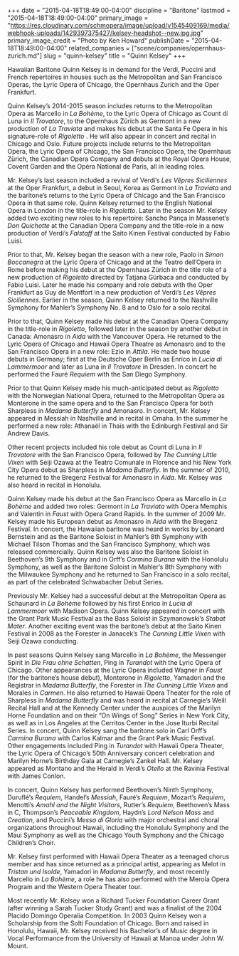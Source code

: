 +++
date = "2015-04-18T18:49:00-04:00"
discipline = "Baritone"
lastmod = "2015-04-18T18:49:00-04:00"
primary_image = "https://res.cloudinary.com/schmopera/image/upload/v1545409169/media/webhook-uploads/1429397375427/kelsey-headshot--new.jpg.jpg"
primary_image_credit = "Photo by Ken Howard"
publishDate = "2015-04-18T18:49:00-04:00"
related_companies = ["scene/companies/opernhaus-zurich.md"]
slug = "quinn-kelsey"
title = "Quinn Kelsey"
+++

Hawaiian Baritone Quinn Kelsey is in demand for the Verdi, Puccini and French repertoires in houses such as the Metropolitan and San Francisco Operas, the Lyric Opera of Chicago, the Opernhaus Zurich and the Oper Frankfurt.

Quinn Kelsey’s 2014-2015 season includes returns to the Metropolitan Opera as Marcello in *La Bohème*, to the Lyric Opera of Chicago as Count di Luna in *Il Trovatore*, to the Opernhaus Zürich as Germont in a new production of *La Traviata* and makes his debut at the Santa Fe Opera in his signature-role of *Rigoletto* . He will also appear in concert and recital in Chicago and Oslo. Future projects include returns to the Metropolitan Opera, the Lyric Opera of Chicago, the San Francisco Opera, the Opernhaus Zürich, the Canadian Opera Company and debuts at the Royal Opera House, Covent Garden and the Opéra National de Paris, all in leading roles.

Mr. Kelsey’s last season included a revival of Verdi’s *Les Vêpres Siciliennes* at the Oper Frankfurt, a debut in Seoul, Korea as Germont in *La Traviata* and the baritone’s returns to the Lyric Opera of Chicago and the San Francisco Opera in that same role. Quinn Kelsey returned to the English National Opera in London in the title-role in *Rigoletto*. Later in the season Mr. Kelsey added two exciting new roles to his repertoire: Sancho Pança in Massenet’s *Don Quichotte* at the Canadian Opera Company and the title-role in a new production of Verdi’s *Falstaff* at the Saito Kinen Festival conducted by Fabio Luisi. 

Prior to that, Mr. Kelsey began the season with a new role, Paolo in *Simon Boccanegra* at the Lyric Opera of Chicago and at the Teatro dell’Opera in Rome before making his debut at the Opernhaus Zürich in the title role of a new production of *Rigoletto* directed by Tatjana Gürbaca and conducted by Fabio Luisi. Later he made his company and role debuts with the Oper Frankfurt as Guy de Montfort in a new production of Verdi’s *Les Vêpres Siciliennes*. Earlier in the season, Quinn Kelsey returned to the Nashville Symphony for Mahler’s Symphony No. 8 and to Oslo for a solo recital.

Prior to that, Quinn Kelsey made his debut at the Canadian Opera Company in the title-role in *Rigoletto*, followed later in the season by another debut in Canada: Amonasro in *Aida* with the Vancouver Opera. He returned to the Lyric Opera of Chicago and Hawaii Opera Theatre as Amonasro and to the San Francisco Opera in a new role: Ezio in *Attila*. He made two house debuts in Germany; first at the Deutsche Oper Berlin as Enrico in *Lucia di Lammermoor* and later as Luna in *Il Trovatore* in Dresden. In concert he performed the Fauré *Requiem* with the San Diego Symphony.

Prior to that Quinn Kelsey made his much-anticipated debut as *Rigoletto* with the Norwegian National Opera, returned to the Metropolitan Opera as Monterone in the same opera and to the San Francisco Opera for both Sharpless in *Madama Butterfly* and Amonasro. In concert, Mr. Kelsey appeared in Messiah in Nashville and in recital in Omaha. In the summer he performed a new role: Athanaël in Thaïs with the Edinburgh Festival and Sir Andrew Davis.

Other recent projects included his role debut as Count di Luna in *Il Trovatore* with the San Francisco Opera, followed by *The Cunning Little Vixen* with Seiji Ozawa at the Teatro Comunale in Florence and his New York City Opera debut as Sharpless in *Madama Butterfly*. In the summer of 2010, he returned to the Bregenz Festival for Amonasro in *Aida*. Mr. Kelsey was also heard in recital in Honolulu. 

Quinn Kelsey made his debut at the San Francisco Opera as Marcello in *La Bohème* and added two roles: Germont in *La Traviata* with Opera Memphis and Valentin in *Faust* with Opera Grand Rapids. In the summer of 2009 Mr. Kelsey made his European debut as Amonasro in *Aida* with the Bregenz Festival. In concert, the Hawaiian baritone was heard in works by Leonard Bernstein and as the Baritone Soloist in Mahler’s 8th Symphony with Michael Tilson Thomas and the San Francisco Symphony, which was released commercially. Quinn Kelsey was also the Baritone Soloist in Beethoven’s 9th Symphony and in Orff’s *Carmina Burana* with the Honolulu Symphony, as well as the Baritone Soloist in Mahler’s 8th Symphony with the Milwaukee Symphony and he returned to San Francisco in a solo recital, as part of the celebrated Schwabacher Debut Series.

Previously Mr. Kelsey had a successful debut at the Metropolitan Opera as Schaunard in *La Bohème* followed by his first Enrico in *Lucia di Lammermoor* with Madison Opera. Quinn Kelsey appeared in concert with the Grant Park Music Festival as the Bass Soloist in Szymanowski’s *Stabat Mater*. Another exciting event was the baritone’s debut at the Saito Kinen Festival in 2008 as the Forester in Janacek’s *The Cunning Little Vixen* with Seiji Ozawa conducting.

In past seasons Quinn Kelsey sang Marcello in *La Bohème*, the Messenger Spirit in *Die Frau ohne Schatten*, Ping in *Turandot* with the Lyric Opera of Chicago. Other appearances at the Lyric Opera included Wagner in *Faust* (for the baritone’s house debut), Monterone in *Rigoletto*, Yamadori and the Registrar in *Madama Butterfly*, the Forester in *The Cunning Little Vixen* and Morales in *Carmen*. He also returned to Hawaii Opera Theater for the role of Sharpless in *Madama Butterfly* and was heard in recital at Carnegie’s Weill Recital Hall and at the Kennedy Center under the auspices of the Marilyn Horne Foundation and on their “On Wings of Song” Series in New York City, as well as in Los Angeles at the Cerritos Center in the Jose Iturbi Recital Series. In concert, Quinn Kelsey sang the baritone solo in Carl Orff’s *Carmina Burana* with Carlos Kalmar and the Grant Park Music Festival. Other engagements included Ping in *Turandot* with Hawaii Opera Theater, the Lyric Opera of Chicago’s 50th Anniversary concert celebration and Marilyn Horne’s Birthday Gala at Carnegie’s Zankel Hall. Mr. Kelsey appeared as Montano and the Herald in Verdi’s *Otello* at the Ravinia Festival with James Conlon. 

In concert, Quinn Kelsey has performed Beethoven’s Ninth Symphony, Duruflé’s *Requiem*, Handel’s *Messiah*, Fauré’s *Requiem*, Mozart’s *Requiem*, Menotti’s *Amahl and the Night Visitors*, Rutter’s *Requiem*, Beethoven’s Mass in C, Thompson’s *Peaceable Kingdom*, Haydn’s *Lord Nelson Mass* and *Creation*, and Puccini’s *Messa di Gloria* with major orchestral and choral organizations throughout Hawaii, including the Honolulu Symphony and the Maui Symphony as well as the Chicago Youth Symphony and the Chicago Children’s Choir.

Mr. Kelsey first performed with Hawaii Opera Theater as a teenaged chorus member and has since returned as a principal artist, appearing as Melot in *Tristan und Isolde*, Yamadori in *Madama Butterfly*, and most recently Marcello in *La Bohème*, a role he has also performed with the Merola Opera Program and the Western Opera Theater tour.

Most recently Mr. Kelsey won a Richard Tucker Foundation Career Grant (after winning a Sarah Tucker Study Grant) and was a finalist of the 2004 Placido Domingo Operalia Competition. In 2003 Quinn Kelsey won a Scholarship from the Solti Foundation of Chicago. Born and raised in Honolulu, Hawaii, Mr. Kelsey received his Bachelor’s of Music degree in Vocal Performance from the University of Hawaii at Manoa under John W. Mount.
